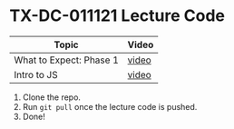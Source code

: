 # TX-DC-011121 Lecture Code

| Topic            | Video                |
| -----            | -----                |
| What to Expect: Phase 1| [video](https://youtu.be/GTrXWVfTCGA) |
| Intro to JS | [video](https://youtu.be/XgqZwkGgcjY) |


1. Clone the repo.
2. Run `git pull` once the lecture code is pushed.
3. Done!
